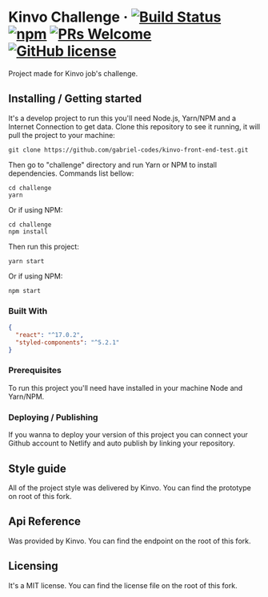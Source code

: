 # Kinvo Challenge &middot; [![Build Status](https://img.shields.io/travis/npm/npm/latest.svg?style=flat-square)](https://travis-ci.org/npm/npm) [![npm](https://img.shields.io/npm/v/npm.svg?style=flat-square)](https://www.npmjs.com/package/npm) [![PRs Welcome](https://img.shields.io/badge/PRs-welcome-brightgreen.svg?style=flat-square)](http://makeapullrequest.com) [![GitHub license](https://img.shields.io/badge/license-MIT-blue.svg?style=flat-square)](https://github.com/your/your-project/blob/master/LICENSE)

Project made for Kinvo job's challenge.

## Installing / Getting started

It's a develop project to run this you'll need Node.js, Yarn/NPM and a Internet Connection to get data. Clone this repository to see it running, it will pull the project to your machine:

```shell
git clone https://github.com/gabriel-codes/kinvo-front-end-test.git
```

Then go to "challenge" directory and run Yarn or NPM to install dependencies. Commands list bellow:

```shell
cd challenge
yarn
```

Or if using NPM:

```shell
cd challenge
npm install
```

Then run this project:

```shell
yarn start
```

Or if using NPM:

```shell
npm start
```

### Built With

```json
{
  "react": "^17.0.2",
  "styled-components": "^5.2.1"
}
```

### Prerequisites

To run this project you'll need have installed in your machine Node and Yarn/NPM.

### Deploying / Publishing

If you wanna to deploy your version of this project you can connect your Github account to Netlify and auto publish by linking your repository.

## Style guide

All of the project style was delivered by Kinvo. You can find the prototype on root of this fork.

## Api Reference

Was provided by Kinvo. You can find the endpoint on the root of this fork.

## Licensing

It's a MIT license. You can find the license file on the root of this fork.
